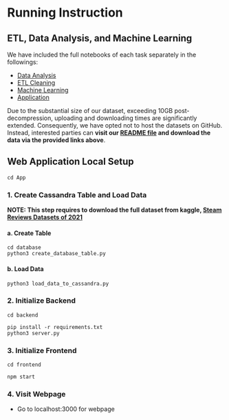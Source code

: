# Running Instruction

## ETL, Data Analysis, and Machine Learning

We have included the full notebooks of each task separately in the followings:

- [Data Analysis](./Data_Analysis/)
- [ETL Cleaning](./ETL_Cleaning/)
- [Machine Learning](./MachineLearning/)
- [Application](./App/)


Due to the substantial size of our dataset, exceeding 10GB post-decompression, uploading and downloading times are significantly extended. Consequently, we have opted not to host the datasets on GitHub. Instead, interested parties can **visit our [README file](README.md) and download the data via the provided links above**.

## Web Application Local Setup

```
cd App
```

### 1. Create Cassandra Table and Load Data

**NOTE: This step requires to download the full dataset from kaggle, [Steam Reviews Datasets of 2021](https://www.kaggle.com/datasets/najzeko/steam-reviews-2021)**

#### a. Create Table

```
cd database
python3 create_database_table.py
```

#### b. Load Data

```
python3 load_data_to_cassandra.py
```

### 2. Initialize Backend

```
cd backend

pip install -r requirements.txt
python3 server.py
```

### 3. Initialize Frontend

```
cd frontend

npm start
```

### 4. Visit Webpage

- Go to localhost:3000 for webpage